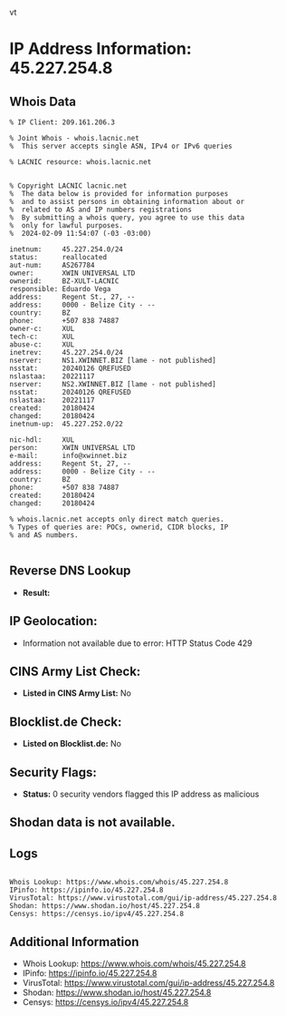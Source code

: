 vt
# IP Address Information: 45.227.254.8

## Whois Data
```
% IP Client: 209.161.206.3
 
% Joint Whois - whois.lacnic.net
%  This server accepts single ASN, IPv4 or IPv6 queries

% LACNIC resource: whois.lacnic.net


% Copyright LACNIC lacnic.net
%  The data below is provided for information purposes
%  and to assist persons in obtaining information about or
%  related to AS and IP numbers registrations
%  By submitting a whois query, you agree to use this data
%  only for lawful purposes.
%  2024-02-09 11:54:07 (-03 -03:00)

inetnum:     45.227.254.0/24
status:      reallocated
aut-num:     AS267784
owner:       XWIN UNIVERSAL LTD
ownerid:     BZ-XULT-LACNIC
responsible: Eduardo Vega
address:     Regent St., 27, --
address:     0000 - Belize City - --
country:     BZ
phone:       +507 838 74887
owner-c:     XUL
tech-c:      XUL
abuse-c:     XUL
inetrev:     45.227.254.0/24
nserver:     NS1.XWINNET.BIZ [lame - not published]
nsstat:      20240126 QREFUSED
nslastaa:    20221117
nserver:     NS2.XWINNET.BIZ [lame - not published]
nsstat:      20240126 QREFUSED
nslastaa:    20221117
created:     20180424
changed:     20180424
inetnum-up:  45.227.252.0/22

nic-hdl:     XUL
person:      XWIN UNIVERSAL LTD
e-mail:      info@xwinnet.biz
address:     Regent St, 27, --
address:     0000 - Belize City - --
country:     BZ
phone:       +507 838 74887
created:     20180424
changed:     20180424

% whois.lacnic.net accepts only direct match queries.
% Types of queries are: POCs, ownerid, CIDR blocks, IP
% and AS numbers.


```
## Reverse DNS Lookup
- **Result:** 

## IP Geolocation:
- Information not available due to error: HTTP Status Code 429

## CINS Army List Check:
- **Listed in CINS Army List:** 
No

## Blocklist.de Check:
- **Listed on Blocklist.de:** 
No

## Security Flags:
- **Status:** 0 security vendors flagged this IP address as malicious

## Shodan data is not available.

## Logs
```

Whois Lookup: https://www.whois.com/whois/45.227.254.8
IPinfo: https://ipinfo.io/45.227.254.8
VirusTotal: https://www.virustotal.com/gui/ip-address/45.227.254.8
Shodan: https://www.shodan.io/host/45.227.254.8
Censys: https://censys.io/ipv4/45.227.254.8

```
## Additional Information
- Whois Lookup: https://www.whois.com/whois/45.227.254.8
- IPinfo: https://ipinfo.io/45.227.254.8
- VirusTotal: https://www.virustotal.com/gui/ip-address/45.227.254.8
- Shodan: https://www.shodan.io/host/45.227.254.8
- Censys: https://censys.io/ipv4/45.227.254.8

